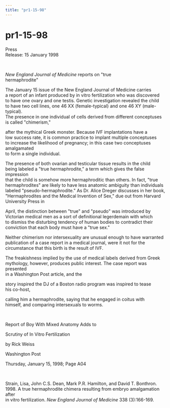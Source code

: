 ```yaml
---
title: "pr1-15-98"
---
```


# pr1-15-98

  
 Press  
Release: 15 January 1998  
  
  
&nbsp;  
  


_New England Journal of Medicine_ reports on "true  
hermaphrodite"  
  


The January 15 issue of the New England Journal of Medicine carries  
a report of an infant produced by in vitro fertilization who was discovered  
to have one ovary and one testis. Genetic investigation revealed the child  
to have two cell lines, one 46 XX (female-typical) and one 46 XY (male-typical).  
The presence in one individual of cells derived from different conceptuses  
is called "chimerism,"  
  
after the mythical Greek monster. Because IVF implantations have a  
low success rate, it is common practice to implant multiple conceptuses  
to increase the likelihood of pregnancy; in this case two conceptuses amalgamated  
to form a single individual.  
  


The presence of both ovarian and testicular tissue results in the child  
being labeled a "true hermaphrodite," a term which gives the false impression  
that the child is somehow more hermaphroditic than others. In fact, "true  
hermaphrodites" are likely to have less anatomic ambiguity than individuals  
labeled "pseudo-hermaphrodite." As Dr. Alice Dreger discusses in her book,  
"Hermaphrodites and the Medical Invention of Sex," due out from Harvard  
University Press in  
  
April, the distinction between "true" and "pseudo" was introduced by  
Victorian medical men as a sort of definitional legerdemain with which  
to dismiss the disturbing tendency of human bodies to contradict their  
conviction that each body must have a "true sex."  
  


Neither chimerism nor intersexuality are unusual enough to have warranted  
publication of a case report in a medical journal, were it not for the  
circumstance that this birth is the result of IVF.  
  


The freakishness implied by the use of medical labels derived from Greek  
mythology, however, produces public interest. The case report was presented  
in a Washington Post article, and the  
  
story inspired the DJ of a Boston radio program was inspired to tease  
his co-host,  
  
calling him a hermaphrodite, saying that he engaged in coitus with  
himself, and comparing intersexuals to worms.  
  
&nbsp;  
  


Report of Boy With Mixed Anatomy Adds to  
  
Scrutiny of In Vitro Fertilization  
  
by Rick Weiss  
  
Washington Post  
  
Thursday, January 15, 1998; Page A04  
  
&nbsp;  
  


Strain, Lisa, John C.S. Dean, Mark P.R. Hamilton, and David T. Bonthron.  
1998. A true hermaphrodite chimera resulting from embryo amalgamation after  
in vitro fertilization. _New England Journal of Medicine_ 338 (3):166-169.  
  
&nbsp;  
  
&nbsp;  
  
&nbsp;  
  
&nbsp;  
  
&nbsp;  
  
&nbsp;